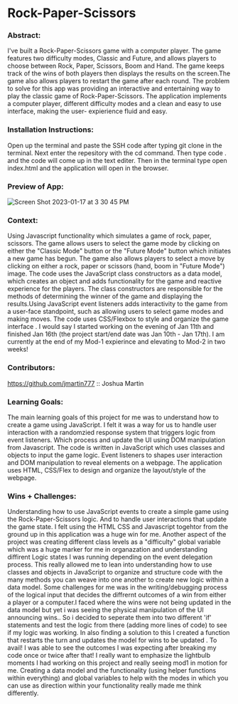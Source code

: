 # Rock-Paper-Scissors

### Abstract:
[//]: <> (Briefly describe what you built and its features. What problem is the app solving? How does this application solve that problem?)

I've built a Rock-Paper-Scissors game with a computer player. The game features two difficulty modes, Classic and Future, and allows players to choose between Rock, Paper, Scissors, Boom and Hand. The game keeps track of the wins of both players then displays the results on the screen.The game also allows players to restart the game after each round. The problem to solve for this app was providing an interactive and entertaining way to play the classic game of Rock-Paper-Scissors. The application implements a computer player, different difficulty modes and a clean and easy to use interface, making the user- expierience fluid and easy.

### Installation Instructions:
[//]: <> (What steps does a person have to take to get your app cloned down and running?)

Open up the terminal and paste the SSH code after typing git clone in the terminal. Next enter the repesitory with the cd command. Then type code . and the code will come up in the text editer. Then in the terminal type open index.html and the application will open in the browser.

### Preview of App:
[//]: <> (Provide ONE gif or screenshot of your application - choose the "coolest" piece of functionality to show off.)

![Screen Shot 2023-01-17 at 3 30 45 PM](https://user-images.githubusercontent.com/76410246/213026764-6e4b2790-0da3-435a-b136-381bc3e65150.png)

### Context:
[//]: <> (Give some context for the project here. How long did you have to work on it? How far into the Turing program are you?)

Using Javascript functionality which simulates a game of rock, paper, scissors. The game allows users to select the game mode by clicking on either the "Classic Mode" button or the "Future Mode" button which initiates a new game has begun. The game also allows players to select a move by clicking on either a rock, paper or scissors (hand, boom in "Future Mode") image. The code uses the JavaScript class constructors as a data model, which creates an object and adds functionality for the game and reactive experience for the players. The class constructors are responsible for the methods of determining the winner of the game and displaying the results.Using JavaScript event listeners adds interactivity to the game from a user-face standpoint, such as allowing users to select game modes and making moves. The code uses CSS/Flexbox to style and organize the game interface . I would say I started working on the evening of Jan 11th and finished Jan 16th (the project start/end date was Jan 10th - Jan 17th). I am currently at the end of my Mod-1 expierince and elevating to Mod-2 in two weeks!

### Contributors:
[//]: <> (Who worked on this application? Link to their GitHubs.)

https://github.com/jmartin777  :: Joshua Martin

### Learning Goals:
[//]: <> (What were the learning goals of this project? What tech did you work with?)

The main learning goals of this project for me was to understand how to create a game using JavaScript. I felt it was a way for us to handle user interaction with a randomzied response system that triggers logic from event listeners. Which process and update the UI using DOM manipulation from Javascript. The code is written in JavaScript which uses classes and objects to input the game logic. Event listeners to shapes user interaction and DOM manipulation to reveal elements on a webpage. The application uses HTML, CSS/Flex to design and organize the layout/style of the webpage.

### Wins + Challenges:
[//]: <> (What are 2-3 wins you have from this project? What were some challenges you faced - and how did you get over them?)

Understanding how to use JavaScript events to create a simple game using the Rock-Paper-Scissors logic. And to handle user interactions that update the game state. I felt using the HTML CSS and Javascript togehtor from the ground up in this application was a huge win for me. Another aspect of the project was creating different class levels as a "difficulty" global variable which was a huge marker for me in organazation and understanding diffirent Logic states I was running depending on the event delegation process. This really allowed me to lean into understanding how to use classes and objects in JavaScript to organize and structure code with the many methods you can weave into one another to create new logic within a data model. Some challenges for me was in the writing/debugging process of the logical input that decides the diffrernt outcomes of a win from either a player or a computer.I faced where the wins were not being updated in the data model but yet i was seeing the physical manipulation of the UI announcing wins.. So i decided to seperate them into two different 'if' statements and test the logic from there (adding more lines of code) to see if my logic was working. In also finding a solution to this I created a function that restarts the turn and updates the model for wins to be updated . To avail! I was able to see the outcomes I was expecting after breaking my code once or twice after that! I really want to emphasize the lightbulb moments I had working on this project and really seeing mod1 in motion for me. Creating a data model and the functionality (using helper functions within everything) and global variables to help with the modes in which you can use as direction within your functionality really made me think differently.
